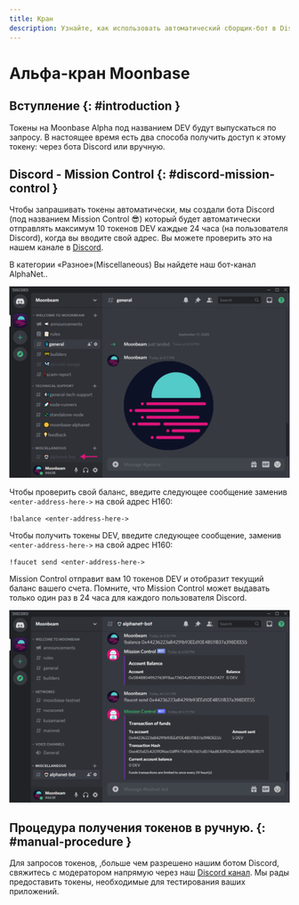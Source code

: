 ```yaml
---
title: Кран
description: Узнайте, как использовать автоматический сборщик-бот в Discord, чтобы получить тестовые токены для Moonbeam TestNet, получившей название Moonbase Alpha.
---
```


# Альфа-кран Moonbase

## Вступление {: #introduction } 

Токены на Moonbase Alpha под названием DEV будут выпускаться по запросу. В настоящее время есть два способа получить доступ к этому токену: через бота Discord или вручную.

## Discord - Mission Control {: #discord-mission-control } 

Чтобы запрашивать токены автоматически, мы создали бота Discord (под названием Mission Control :sunglasses:) который будет автоматически отправлять максимум 10 токенов DEV каждые 24 часа (на пользователя Discord), когда вы вводите свой адрес. Вы можете проверить это на нашем канале в [Discord](https://discord.gg/PfpUATX).
 
В категории «Разное»(Miscellaneous) Вы найдете наш бот-канал AlphaNet.. 

![Discord1](/images/testnet/testnet-discord1.png)

Чтобы проверить свой баланс, введите следующее сообщение заменив `<enter-address-here->` на свой адрес H160:

```
!balance <enter-address-here->
```

Чтобы получить токены DEV, введите следующее сообщение, заменив `<enter-address-here->` на свой адрес H160:
 
```
!faucet send <enter-address-here->
```

Mission Control отправит вам 10 токенов DEV и отобразит текущий баланс вашего счета. Помните, что Mission Control может выдавать только один раз в 24 часа для каждого пользователя Discord.

![Discord2](/images/testnet/testnet-discord2.png)

## Процедура получения токенов в ручную. {: #manual-procedure } 

Для запросов токенов, ,больше чем разрешено нашим ботом Discord, свяжитесь с модератором напрямую через наш [Discord канал](https://discord.gg/PfpUATX).  Мы рады предоставить токены, необходимые для тестирования ваших приложений.
